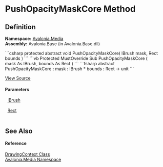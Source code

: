 # PushOpacityMaskCore Method




## Definition
**Namespace:** <a href="N_Avalonia_Media">Avalonia.Media</a>  
**Assembly:** Avalonia.Base (in Avalonia.Base.dll)

<Tabs groupId="api-code-preview">
<TabItem value="csharp" label="C#">
```csharp
protected abstract void PushOpacityMaskCore(
	IBrush mask,
	Rect bounds
)
```
</TabItem>
<TabItem value="vb" label="VB">
```vb
Protected MustOverride Sub PushOpacityMaskCore ( 
	mask As IBrush,
	bounds As Rect
)
```
</TabItem>
<TabItem value="fsharp" label="F#">
```fsharp
abstract PushOpacityMaskCore : 
        mask : IBrush * 
        bounds : Rect -> unit 
```
</TabItem>
</Tabs>



<a href="https://github.com/AvaloniaUI/Avalonia/tree/master/src/Avalonia.Base/Media/DrawingContext.cs" title="View the source code">View Source</a>



#### Parameters
<dl><dt>  <a href="T_Avalonia_Media_IBrush">IBrush</a></dt><dd> </dd><dt>  <a href="T_Avalonia_Rect">Rect</a></dt><dd> </dd></dl>

## See Also


#### Reference
<a href="T_Avalonia_Media_DrawingContext">DrawingContext Class</a>  
<a href="N_Avalonia_Media">Avalonia.Media Namespace</a>  


